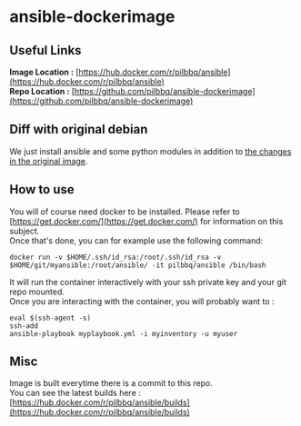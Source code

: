 # ansible-dockerimage

## Useful Links
**Image Location :** [https://hub.docker.com/r/pilbbq/ansible](https://hub.docker.com/r/pilbbq/ansible)<br/>
**Repo Location :** [https://github.com/pilbbq/ansible-dockerimage](https://github.com/pilbbq/ansible-dockerimage)<br/>

## Diff with original debian
We just install ansible and some python modules in addition to [the changes in the original image](https://github.com/pilbbq/debian-custom-dockerimage).

## How to use
You will of course need docker to be installed. Please refer to [https://get.docker.com/](https://get.docker.com/) for information on this subject.<br/>
Once that's done, you can for example use the following command:

    docker run -v $HOME/.ssh/id_rsa:/root/.ssh/id_rsa -v $HOME/git/myansible:/root/ansible/ -it pilbbq/ansible /bin/bash
It will run the container interactively with your ssh private key and your git repo mounted.<br/>
Once you are interacting with the container, you will probably want to :

    eval $(ssh-agent -s)
    ssh-add
    ansible-playbook myplaybook.yml -i myinventory -u myuser

## Misc
Image is built everytime there is a commit to this repo.<br/>
You can see the latest builds here : [https://hub.docker.com/r/pilbbq/ansible/builds](https://hub.docker.com/r/pilbbq/ansible/builds)
